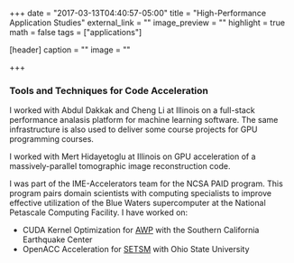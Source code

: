 +++
date = "2017-03-13T04:40:57-05:00"
title = "High-Performance Application Studies"
external_link = ""
image_preview = ""
highlight = true
math = false
tags = ["applications"]

[header]
  caption = ""
  image = ""

+++

### Tools and Techniques for Code Acceleration

I worked with Abdul Dakkak and Cheng Li at Illinois on a full-stack performance analasis platform for machine learning software. The same infrastructure is also used to deliver some course projects for GPU programming courses.

I worked with Mert Hidayetoglu at Illinois on GPU acceleration of a massively-parallel tomographic image reconstruction code.

I was part of the IME-Accelerators team for the NCSA PAID program. This program pairs domain scientists with computing specialists to improve effective utilization of the Blue Waters supercomputer at the National Petascale Computing Facility. I have worked on:

 - CUDA Kernel Optimization for [AWP](https://scec.usc.edu/scecpedia/AWP-ODC) with the Southern California Earthquake Center 
 - OpenACC Acceleration for [SETSM](https://u.osu.edu/setsm/) with Ohio State University  
